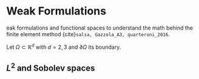# Weak Formulations

eak formulations and functional spaces to understand the math behind the finite element method {cite}`salsa, Gazzola_A3, quarteroni_2016`.

Let $\Omega\subset\mathbb{R}^{d}$ with $d=2,3$ and $\partial \Omega$ its boundary.

## $L^2$ and Sobolev spaces

